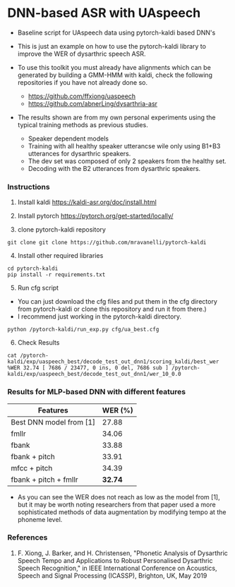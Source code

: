 
# DNN-based ASR with UAspeech
- Baseline script for UAspeech data using pytorch-kaldi based DNN's
- This is just an example on how to use the pytorch-kaldi library to improve the WER of dysarthric speech ASR.
- To use this toolkit you must already have alignments which can be generated by building a GMM-HMM with kaldi, check the following repositories if you have not already done so.
  - https://github.com/ffxiong/uaspeech
  - https://github.com/abnerLing/dysarthria-asr
  
- The results shown are from my own personal experiments using the typical training methods as previous studies.
  - Speaker dependent models 
  - Training with all healthy speaker utterancse wile only using B1+B3 utterances for dysarthric speakers.
  - The dev set was composed of only 2 speakers from the healthy set.
  - Decoding with the B2 utterances from dysarthric speakers.
### Instructions
1. Install kaldi https://kaldi-asr.org/doc/install.html
2. Install pytorch https://pytorch.org/get-started/locally/

3. clone pytorch-kaldi repository
```
git clone git clone https://github.com/mravanelli/pytorch-kaldi
```
4. Install other required libraries
```
cd pytorch-kaldi
pip install -r requirements.txt
```
5. Run cfg script 
  - You can just download the cfg files and put them in the cfg directory from pytorch-kaldi or clone this repository and run it from there.)
  - I recommend just working in the pytorch-kaldi directory.
``` 
python /pytorch-kaldi/run_exp.py cfg/ua_best.cfg
```
6. Check Results
``` 
cat /pytorch-kaldi/exp/uaspeech_best/decode_test_out_dnn1/scoring_kaldi/best_wer
%WER 32.74 [ 7686 / 23477, 0 ins, 0 del, 7686 sub ] /pytorch-kaldi/exp/uaspeech_best/decode_test_out_dnn1/wer_10_0.0
```
### Results for MLP-based DNN with different features

| Features  | WER (%) |
| --------- | ------- |
| Best DNN model from [1]  | 27.88  |
| fmllr  | 34.06  |
| fbank  | 33.88  |
| fbank + pitch | 33.91  |
| mfcc + pitch  | 34.39  |
| fbank + pitch + fmllr  | **32.74**  |

- As you can see the WER does not reach as low as the model from [1], but it may be worth noting researchers from that paper used a more sophisticated methods of data augmentation by modifying tempo at the phoneme level.


### References
1. F. Xiong, J. Barker, and H. Christensen, "Phonetic Analysis of Dysarthric Speech Tempo and Applications to Robust Personalised Dysarthric Speech Recognition," in IEEE International Conference on Acoustics, Speech and Signal Processing (ICASSP), Brighton, UK, May 2019

